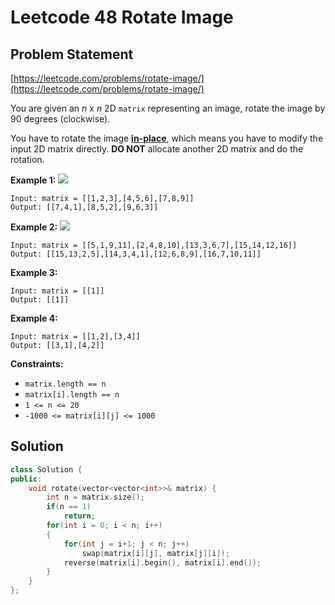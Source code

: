 # Leetcode 48 Rotate Image

## Problem Statement

[https://leetcode.com/problems/rotate-image/](https://leetcode.com/problems/rotate-image/)

You are given an _n_ x _n_ 2D `matrix` representing an image, rotate the image by 90 degrees \(clockwise\).

You have to rotate the image [**in-place**](https://en.wikipedia.org/wiki/In-place_algorithm), which means you have to modify the input 2D matrix directly. **DO NOT** allocate another 2D matrix and do the rotation.

**Example 1:** ![](https://assets.leetcode.com/uploads/2020/08/28/mat1.jpg)

```text
Input: matrix = [[1,2,3],[4,5,6],[7,8,9]]
Output: [[7,4,1],[8,5,2],[9,6,3]]
```

**Example 2:** ![](https://assets.leetcode.com/uploads/2020/08/28/mat2.jpg)

```text
Input: matrix = [[5,1,9,11],[2,4,8,10],[13,3,6,7],[15,14,12,16]]
Output: [[15,13,2,5],[14,3,4,1],[12,6,8,9],[16,7,10,11]]
```

**Example 3:**

```text
Input: matrix = [[1]]
Output: [[1]]
```

**Example 4:**

```text
Input: matrix = [[1,2],[3,4]]
Output: [[3,1],[4,2]]
```

**Constraints:**

* `matrix.length == n`
* `matrix[i].length == n`
* `1 <= n <= 20`
* `-1000 <= matrix[i][j] <= 1000`

## Solution

```cpp
class Solution {
public:
    void rotate(vector<vector<int>>& matrix) {
        int n = matrix.size();
        if(n == 1)
            return;
        for(int i = 0; i < n; i++)
        {
            for(int j = i+1; j < n; j++)
                swap(matrix[i][j], matrix[j][i]);
            reverse(matrix[i].begin(), matrix[i].end());
        }
    }
};
```

